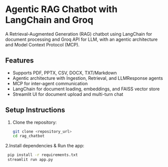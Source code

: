 # Agentic RAG Chatbot with LangChain and Groq

A Retrieval-Augmented Generation (RAG) chatbot using LangChain for document processing and Groq API for LLM, with an agentic architecture and Model Context Protocol (MCP).

## Features
- Supports PDF, PPTX, CSV, DOCX, TXT/Markdown
- Agentic architecture with Ingestion, Retrieval, and LLMResponse agents
- MCP for inter-agent communication
- LangChain for document loading, embeddings, and FAISS vector store
- Streamlit UI for document upload and multi-turn chat

## Setup Instructions
1. Clone the repository:
   ```bash
   git clone <repository_url>
   cd rag_chatbot
2.Install dependencies & Run the app:
  ```bash
   pip install -r requirements.txt
   streamlit run app.py
